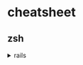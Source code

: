 # cheatsheet

## zsh

<details>
<summary>rails</summary>

This plugin adds completion for [Ruby On Rails Framework](https://rubyonrails.org/) and
[Rake](https://ruby.github.io/rake/) commands, as well as some aliases for logs and environment variables.

To use it, add `rails` to the plugins array in your zshrc file:

```zsh
plugins=(... rails)
```

## List of Aliases

### Rails aliases

| Alias   | Command                          | Description                                            |
| ------- | -------------------------------- | ------------------------------------------------------ |
| `rc`    | `rails console`                  | Interact with your Rails app from the CLI              |
| `rcs`   | `rails console --sandbox`        | Test code in a sandbox, without changing any data      |
| `rd`    | `rails destroy`                  | Undo a generate operation                              |
| `rdb`   | `rails dbconsole`                | Interact with your db from the console                 |
| `rdc`   | `rails db:create`                | Create the database                                    |
| `rdd`   | `rails db:drop`                  | Delete the database                                    |
| `rdm`   | `rails db:migrate`               | Run pending db migrations                              |
| `rdmd`  | `rails db:migrate:down`          | Undo specific db migration                             |
| `rdmr`  | `rails db:migrate:redo`          | Redo specific db migration                             |
| `rdms`  | `rails db:migrate:status`        | Show current db migration status                       |
| `rdmtc` | `rails db:migrate db:test:clone` | Run pending migrations and clone db into test database |
| `rdmu`  | `rails db:migrate:up`            | Run specific db migration                              |
| `rdr`   | `rails db:rollback`              | Roll back the last migration                           |
| `rdrs`  | `rails db:reset`                 | Delete the database and set it up again                |
| `rds`   | `rails db:seed`                  | Seed the database                                      |
| `rdsl`  | `rails db:schema:load`           | Load the database schema                               |
| `rdtc`  | `rails db:test:clone`            | Clone the database into the test database              |
| `rdtp`  | `rails db:test:prepare`          | Duplicate the db schema into your test database        |
| `rgen`  | `rails generate`                 | Generate boilerplate code                              |
| `rgm`   | `rails generate migration`       | Generate a db migration                                |
| `rlc`   | `rails log:clear`                | Clear Rails logs                                       |
| `rmd`   | `rails middleware`               | Interact with Rails middlewares                        |
| `rn`    | `rails notes`                    | Search for notes (`FIXME`, `TODO`) in code comments    |
| `rp`    | `rails plugin`                   | Run a Rails plugin command                             |
| `rr`    | `rails routes`                   | List all defined routes                                |
| `rrc`   | `rails routes --controller`      | List and filter routes mapped to specific controller   |
| `rre`   | `rails routes --expanded`        | List all defined routes in expanded table mode         |
| `rrg`   | `rails routes --grep`            | List and filter the defined routes                     |
| `rru`   | `rails routes --unused`          | List unused routes                                     |
| `rs`    | `rails server`                   | Launch a web server                                    |
| `rsb`   | `rails server --bind`            | Launch a web server binding it to a specific IP        |
| `rsd`   | `rails server --debugger`        | Launch a web server with debugger                      |
| `rsp`   | `rails server --port`            | Launch a web server and specify the listening port     |
| `rsts`  | `rails stats`                    | Print code statistics                                  |
| `rt`    | `rails test`                     | Run Rails tests                                        |
| `rta`   | `rails test:all`                 | Runs all Rails tests, including system tests           |
| `ru`    | `rails runner`                   | Run Ruby code in the context of Rails                  |

### Foreman

| Alias  | Command         | Description                               |
| ------ | --------------- | ----------------------------------------- |
| `fmns` | `foreman start` | Interact with your Rails app from the CLI |

### Utility aliases

| Alias     | Command                       | Description                                    |
| --------- | ----------------------------- | ---------------------------------------------- |
| `devlog`  | `tail -f log/development.log` | Show and follow changes to the development log |
| `prodlog` | `tail -f log/production.log`  | Show and follow changes to the production log  |
| `testlog` | `tail -f log/test.log`        | Show and follow changes to the test log        |

### Environment settings

| Alias | Command                 | Description                     |
| ----- | ----------------------- | ------------------------------- |
| `RED` | `RAILS_ENV=development` | Sets `RAILS_ENV` to development |
| `REP` | `RAILS_ENV=production`  | Sets `RAILS_ENV` to production  |
| `RET` | `RAILS_ENV=test`        | Sets `RAILS_ENV` to test        |

These are global aliases. Use in combination with a command or just run them
separately. For example: `REP rake db:migrate` will migrate the production db.

## Legacy

### Rake aliases

The following commands are run [using `rails` instead of `rake` since Rails v5][1], but are preserved under the
prefix `rk` for backwards compatibility.

[1]: https://guides.rubyonrails.org/v5.2/command_line.html#bin-rails

| Alias    | Command                         | Description                                            |
| -------- | ------------------------------- | ------------------------------------------------------ |
| `rkdc`   | `rake db:create`                | Create the database                                    |
| `rkdd`   | `rake db:drop`                  | Delete the database                                    |
| `rkdm`   | `rake db:migrate`               | Run pending db migrations                              |
| `rkdms`  | `rake db:migrate:status`        | Show current db migration status                       |
| `rkdmtc` | `rake db:migrate db:test:clone` | Run pending migrations and clone db into test database |
| `rkdr`   | `rake db:rollback`              | Roll back the last migration                           |
| `rkdrs`  | `rake db:reset`                 | Delete the database and set it up again                |
| `rkds`   | `rake db:seed`                  | Seed the database                                      |
| `rkdsl`  | `rake db:schema:load`           | Load the database schema                               |
| `rkdtc`  | `rake db:test:clone`            | Clone the database into the test database              |
| `rkdtp`  | `rake db:test:prepare`          | Duplicate the db schema into your test database        |
| `rklc`   | `rake log:clear`                | Clear Rails logs                                       |
| `rkmd`   | `rake middleware`               | Interact with Rails middlewares                        |
| `rkn`    | `rake notes`                    | Search for notes (`FIXME`, `TODO`) in code comments    |
| `rksts`  | `rake stats`                    | Print code statistics                                  |
| `rkt`    | `rake test`                     | Run Rails tests                                        |

### Other

| Alias   | Command                            |
| ------- | ---------------------------------- |
| `sc`    | `ruby script/console`              |
| `sd`    | `ruby script/destroy`              |
| `sd`    | `ruby script/server --debugger`    |
| `sg`    | `ruby script/generate`             |
| `sp`    | `ruby script/plugin`               |
| `sr`    | `ruby script/runner`               |
| `ssp`   | `ruby script/spec`                 |
| `sstat` | `thin --stats "/thin/stats" start` |

- `remote_console <server> <directory>`: runs `ruby script/console production` on a remote server.
</details>
